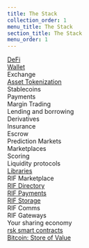 ```yaml
---
title: The Stack
collection_order: 1
menu_title: The Stack
section_title: The Stack
menu_order: 1
---
```


<div class="container the-stack">

<div class="row has-unique-col">
    <div class="col">
        <div class="row rotate defi"><a href="/defi/">DeFi</a></div>
        <div class="row rsk_blue dapps">
            <div class="col"><span><a href="/wallet/">Wallet</a></span></div>
            <div class="col"><span>Exchange</span></div>
            <div class="col"><span><a href="/tutorials/tokens/create-a-token">Asset Tokenization</a></span></div>
            <div class="col"><span>Stablecoins</span></div>
            <div class="col"><span>Payments</span></div>
            <div class="col"><span>Margin Trading</span></div>
            <div class="col"><span>Lending and borrowing</span></div>
            <div class="col"><span>Derivatives</span></div>
            <div class="col"><span>Insurance</span></div>
            <div class="col"><span>Escrow</span></div>
            <div class="col"><span>Prediction Markets</span></div>
            <div class="col"><span>Marketplaces</span></div>
            <div class="col"><span>Scoring</span></div>
            <div class="col"><span>Liquidity protocols</span></div>
        </div>
</div>

<div class="row has-unique-col rif_blue_text">
    <div class="col"><span><a href="/libraries/">Libraries</a></span></div>
</div>

<div class="row has-unique-col">
    <div class="col">
        <div class="row rotate">RIF Marketplace</div>
        <div class="row rif_blue dapps">
            <div class="col"><span><a href="/rif/rns/">RIF Directory</a></span></div>
            <div class="col"><span><a href="/rif/lumino/">RIF Payments</a></span></div>
            <div class="col"><span><a href="/rif/storage/">RIF Storage</a></span></div>
            <div class="col"><span>RIF Comms</span></div>
            <div class="col"><span>RIF Gateways</span></div>
            <div class="col grey"><span>Your sharing economy</span></div>
        </div>
    </div>
</div>

<div class="row has-unique-col rsk_green">
    <div class="col"><span><a href="/rsk/">rsk smart contracts</a></span></div>
</div>

<div class="row has-unique-col bitcoin">
    <div class="col"><span><a href="https://bitcoin.org/en/development">Bitcoin: Store of Value</a></span></div>
</div>

</div>
